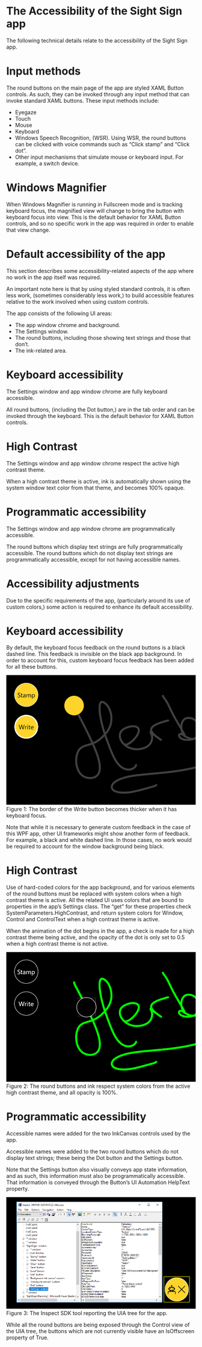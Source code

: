 # The Accessibility of the Sight Sign app

The following technical details relate to the accessibility of the Sight Sign app.

# Input methods

The round buttons on the main page of the app are styled XAML Button controls. As such, they can be invoked through any input method that can invoke standard XAML buttons. These input methods include:

- Eyegaze
- Touch
- Mouse
- Keyboard
- Windows Speech Recognition, (WSR). Using WSR, the round buttons can be clicked with voice commands such as “Click stamp” and “Click dot”.
- Other input mechanisms that simulate mouse or keyboard input. For example, a switch device.

# Windows Magnifier

When Windows Magnifier is running in Fullscreen mode and is tracking keyboard focus, the magnified view will change to bring the button with keyboard focus into view. This is the default behavior for XAML Button controls, and so no specific work in the app was required in order to enable that view change. 

# Default accessibility of the app

This section describes some accessibility-related aspects of the app where no work in the app itself was required. 

An important note here is that by using styled standard controls, it is often less work, (sometimes considerably less work,) to build accessible features relative to the work involved when using custom controls.

The app consists of the following UI areas:

- The app window chrome and background.
- The Settings window.
- The round buttons, including those showing text strings and those that don’t.
- The ink-related area.

# Keyboard accessibility

The Settings window and app window chrome are fully keyboard accessible.

All round buttons, (including the Dot button,) are in the tab order and can be invoked through the keyboard. This is the default behavior for XAML Button controls.

# High Contrast

The Settings window and app window chrome respect the active high contrast theme.

When a high contrast theme is active, ink is automatically shown using the system window text color from that theme, and becomes 100% opaque. 

# Programmatic accessibility

The Settings window and app window chrome are programmatically accessible.

The round buttons which display text strings are fully programmatically accessible. The round buttons which do not display text strings are programmatically accessible, except for not having accessible names.

# Accessibility adjustments

Due to the specific requirements of the app, (particularly around its use of custom colors,) some action is required to enhance its default accessibility. 

# Keyboard accessibility

By default, the keyboard focus feedback on the round buttons is a black dashed line. This feedback is invisible on the black app background. In order to account for this, custom keyboard focus feedback has been added for all these buttons. 

![Close-up image of the application, illustrating the visual changes that occur when keyboard focus is used. Here, the Write button has a thicker boarder when it has keyboard focus.](Figure1.png)
Figure 1: The border of the Write button becomes thicker when it has keyboard focus.

Note that while it is necessary to generate custom feedback in the case of this WPF app, other UI frameworks might show another form of feedback. For example, a black and white dashed line. In those cases, no work would be required to account for the window background being black.


# High Contrast

Use of hard-coded colors for the app background, and for various elements of the round buttons must be replaced with system colors when a high contrast theme is active. All the related UI uses colors that are bound to properties in the app’s Settings class. The “get” for these properties check SystemParameters.HighContrast, and return system colors for Window, Control and ControlText when a high contrast theme is active.

When the animation of the dot begins in the app, a check is made for a high contrast theme being active, and the opacity of the dot is only set to 0.5 when a high contrast theme is not active.

![Close-up image of the application, illustrating the visual changes which occur in high contrast mode. The buttons are now black background with white text. The color of the signature is now green with 100% opacity.](Figure2.png)
Figure 2: The round buttons and ink respect system colors from the active high contrast theme, and all opacity is 100%.

# Programmatic accessibility

Accessible names were added for the two InkCanvas controls used by the app. 

Accessible names were added to the two round buttons which do not display text strings; these being the Dot button and the Settings button.

Note that the Settings button also visually conveys app state information, and as such, this information must also be programmatically accessible. That information is conveyed through the Button’s UI Automation HelpText property. 

![Image showing the settings button highlighted, along with the Inspect SDK tool. In the Inspect tool, the Settings button is highlighted in the tree view.](Figure3.png)
Figure 3: The Inspect SDK tool reporting the UIA tree for the app.

While all the round buttons are being exposed through the Control view of the UIA tree, the buttons which are not currently visible have an IsOffscreen property of True.
